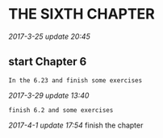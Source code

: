 THE SIXTH CHAPTER
==============================

*2017-3-25 update 20:45*

## start Chapter 6

	In the 6.23 and finish some exercises

*2017-3-29 update 13:40*

	finish 6.2 and some exercises


*2017-4-1 update 17:54*
	finish the chapter
	
